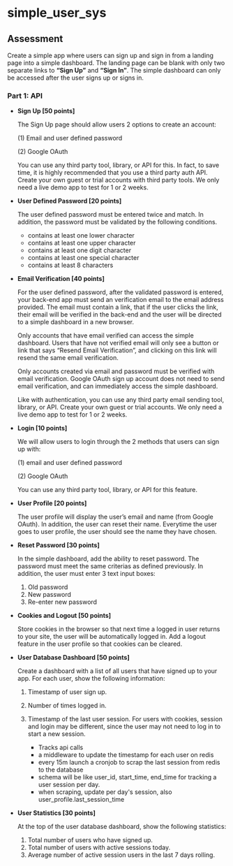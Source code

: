 # simple_user_sys

## Assessment

Create a simple app where users can sign up and sign in from a landing page into a simple dashboard. The landing page can be blank with only two separate links to **“Sign Up”** and **“Sign In”**. The simple dashboard can only be accessed after the user signs up or signs in.

### Part 1: API

- **Sign Up [50 points]**
    
    The Sign Up page should allow users 2 options to create an account:
    
    (1) Email and user defined password
    
    (2) Google OAuth
    
    You can use any third party tool, library, or API for this. In fact, to save time, it is highly recommended that you use a third party auth API. Create your own guest or trial accounts with third party tools. We only need a live demo app to test for 1 or 2 weeks.
    
- **User Defined Password [20 points]**
    
    The user defined password must be entered twice and match. In addition, the password must be validated by the following conditions.
    
    - contains at least one lower character
    - contains at least one upper character
    - contains at least one digit character
    - contains at least one special character
    - contains at least 8 characters
- **Email Verification [40 points]**
    
    For the user defined password, after the validated password is entered, your back-end app must send an verification email to the email address provided. The email must contain a link, that if the user clicks the link, their email will be verified in the back-end and the user will be directed to a simple dashboard in a new browser.
    
    Only accounts that have email verified can access the simple dashboard. Users that have not verified email will only see a button or link that says “Resend Email Verification”, and clicking on this link will resend the same email verification.
    
    Only accounts created via email and password must be verified with email verification. Google OAuth sign up account does not need to send email verification, and can immediately access the simple dashboard.
    
    Like with authentication, you can use any third party email sending tool, library, or API. Create your own guest or trial accounts. We only need a live demo app to test for 1 or 2 weeks.
    
- **Login [10 points]**
    
    We will allow users to login through the 2 methods that users can sign up with:
    
    (1) email and user defined password
    
    (2) Google OAuth
    
    You can use any third party tool, library, or API for this feature.
    
- **User Profile [20 points]**
    
    The user profile will display the user’s email and name (from Google OAuth). In addition, the user can reset their name. Everytime the user goes to user profile, the user should see the name they have chosen.
    
- **Reset Password [30 points]**
    
    In the simple dashboard, add the ability to reset password. The password must meet the same criterias as defined previously. In addition, the user must enter 3 text input boxes:
    
    1. Old password
    2. New password
    3. Re-enter new password
- **Cookies and Logout [50 points]**
    
    Store cookies in the browser so that next time a logged in user returns to your site, the user will be automatically logged in. Add a logout feature in the user profile so that cookies can be cleared.
    
- **User Database Dashboard [50 points]**
    
    Create a dashboard with a list of all users that have signed up to your app. For each user, show the following information:
    
    1. Timestamp of user sign up.
    2. Number of times logged in.
    3. Timestamp of the last user session. For users with cookies, session and login may be different, since the user may not need to log in to start a new session.

       - Tracks api calls
       - a middleware to update the timestamp for each user on redis 
       - every 15m launch a cronjob to scrap the last session from redis to the database
       - schema will be like user_id, start_time, end_time for tracking a user session per day.
       - when scraping, update per day's session, also user_profile.last_session_time
       

- **User Statistics [30 points]**
    
    At the top of the user database dashboard, show the following statistics:
    
    1. Total number of users who have signed up.
    2. Total number of users with active sessions today.
    3. Average number of active session users in the last 7 days rolling.